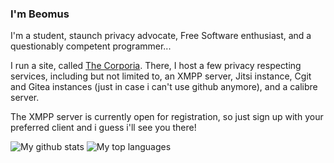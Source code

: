 ### I'm Beomus

I'm a student, staunch privacy advocate, Free Software enthusiast, and a questionably competent programmer... 

I run a site, called [The Corporia](https://www.google.com). There, I host a few privacy respecting services, including but not limited to, an XMPP server, Jitsi instance, Cgit and Gitea instances (just in case i can't use github anymore), and a calibre server. 

The XMPP server is currently open for registration, so just sign up with your preferred client and i guess i'll see you there!


![My github stats](https://github-readme-stats.vercel.app/api?username=beomus91&count_private=true&show_icons=true&theme=dark)
![My top languages](https://github-readme-stats.vercel.app/api/top-langs/?username=beomus91&layout=compact&hide=html,css&theme=dark)
